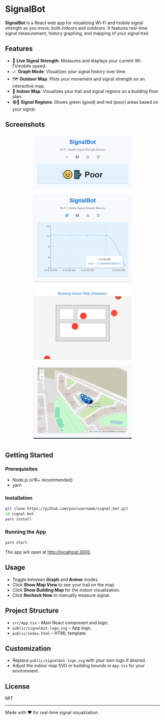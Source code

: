 # SignalBot

**SignalBot** is a React web app for visualizing Wi-Fi and mobile signal strength as you move, both indoors and outdoors. It features real-time signal measurement, history graphing, and mapping of your signal trail.

## Features

- 📶 **Live Signal Strength**: Measures and displays your current Wi-Fi/mobile speed.
- 📈 **Graph Mode**: Visualizes your signal history over time.
- 🗺️ **Outdoor Map**: Plots your movement and signal strength on an interactive map.
- 🏢 **Indoor Map**: Visualizes your trail and signal regions on a building floor plan.
- 🟢🔴 **Signal Regions**: Shows green (good) and red (poor) areas based on your signal.

## Screenshots

<p align="center">
  <img src="app_screen_shot_1.png" alt="SignalBot Screenshot 1" width="320" style="margin:8px;" />
  <img src="app_screen_shot_2.png" alt="SignalBot Screenshot 2" width="320" style="margin:8px;" />
  <img src="app_screen_shot_3.png" alt="SignalBot Screenshot 3" width="320" style="margin:8px;" />
  <img src="app_screen_shot_4.png" alt="SignalBot Screenshot 4" width="320" style="margin:8px;" />
</p>

## Getting Started

### Prerequisites

- Node.js (v16+ recommended)
- yarn

### Installation

```bash
git clone https://github.com/yourusername/signal-bot.git
cd signal-bot
yarn install
```

### Running the App

```bash
yarn start
```

The app will open at [http://localhost:3000](http://localhost:3000).

## Usage

- Toggle between **Graph** and **Anime** modes.
- Click **Show Map View** to see your trail on the map.
- Click **Show Building Map** for the indoor visualization.
- Click **Recheck Now** to manually measure signal.

## Project Structure

- `src/App.tsx` – Main React component and logic.
- `public/signalbot-logo.svg` – App logo.
- `public/index.html` – HTML template.

## Customization

- Replace `public/signalbot-logo.svg` with your own logo if desired.
- Adjust the indoor map SVG or building bounds in `App.tsx` for your environment.

## License

MIT

---

Made with ❤️ for real-time signal visualization.
